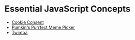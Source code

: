 # Essential JavaScript Concepts

- [Cookie Consent](https://cookie-consent-by-s4ch1.netlify.app/)
- [Pumkin's Purrfect Meme Picker](https://pumkins-purrfect-meme-picker-by-s4ch1.netlify.app/)
- [Twimba](https://twimba-by-s4ch1.netlify.app/)
